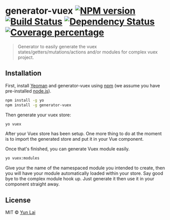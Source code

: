 # generator-vuex [![NPM version][npm-image]][npm-url] [![Build Status][travis-image]][travis-url] [![Dependency Status][daviddm-image]][daviddm-url] [![Coverage percentage][coveralls-image]][coveralls-url]
> Generator to easily generate the vuex states/getters/mutations/actions and/or modules for complex vuex project.

## Installation

First, install [Yeoman](http://yeoman.io) and generator-vuex using [npm](https://www.npmjs.com/) (we assume you have pre-installed [node.js](https://nodejs.org/)).

```bash
npm install -g yo
npm install -g generator-vuex
```

Then generate your vuex store:

```bash
yo vuex
```

After your Vuex store has been setup. One more thing to do at the moment is to import the generated store and put it in your Vue component.

Once that's finished, you can generate Vuex module easily.

```bash
yo vuex:modules
```

Give your the name of the namespaced module you intended to create, then you will have your module automatically loaded within your store. Say good bye to the complex module hook up. Just generate it then use it in your component straight away.

## License

MIT © [Yun Lai](https://github.com/lyonlai)


[npm-image]: https://badge.fury.io/js/generator-vuex.svg
[npm-url]: https://npmjs.org/package/generator-vuex
[travis-image]: https://travis-ci.org/lyonlai/generator-vuex.svg?branch=master
[travis-url]: https://travis-ci.org/lyonlai/generator-vuex
[daviddm-image]: https://david-dm.org/lyonlai/generator-vuex.svg?theme=shields.io
[daviddm-url]: https://david-dm.org/lyonlai/generator-vuex
[coveralls-image]: https://coveralls.io/repos/lyonlai/generator-vuex/badge.svg
[coveralls-url]: https://coveralls.io/r/lyonlai/generator-vuex
